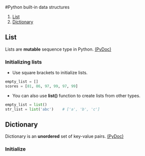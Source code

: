 #Python built-in data structures
1. [List](#list)
2. [Dictionary](#dictionary)

## List
Lists are **mutable** sequence type in Python. [(PyDoc)][1]
### Initializing lists
* Use square brackets to initialize lists.
```python
empty_list = []
scores = [81, 86, 97, 99, 97, 99]
```
* You can also use **list()** function to create lists from other types.
```python
empty_list = list()
str_list = list('abc')    # ['a', 'b', 'c']
```
## Dictionary
Dictionary is an **unordered** set of key-value pairs. [(PyDoc)][2]
### Initialize

[1]: https://docs.python.org/3.1/tutorial/datastructures.html#more-on-lists
[2]: https://docs.python.org/3.1/tutorial/datastructures.html#dictionaries
